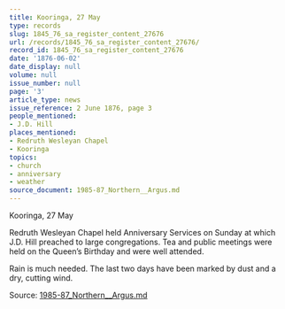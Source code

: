 ```yaml
---
title: Kooringa, 27 May
type: records
slug: 1845_76_sa_register_content_27676
url: /records/1845_76_sa_register_content_27676/
record_id: 1845_76_sa_register_content_27676
date: '1876-06-02'
date_display: null
volume: null
issue_number: null
page: '3'
article_type: news
issue_reference: 2 June 1876, page 3
people_mentioned:
- J.D. Hill
places_mentioned:
- Redruth Wesleyan Chapel
- Kooringa
topics:
- church
- anniversary
- weather
source_document: 1985-87_Northern__Argus.md
---
```


Kooringa, 27 May

Redruth Wesleyan Chapel held Anniversary Services on Sunday at which J.D. Hill preached to large congregations.  Tea and public meetings were held on the Queen’s Birthday and were well attended.

Rain is much needed.  The last two days have been marked by dust and a dry, cutting wind.

Source: [1985-87_Northern__Argus.md](/downloads/markdown/1985-87_Northern__Argus.md)
